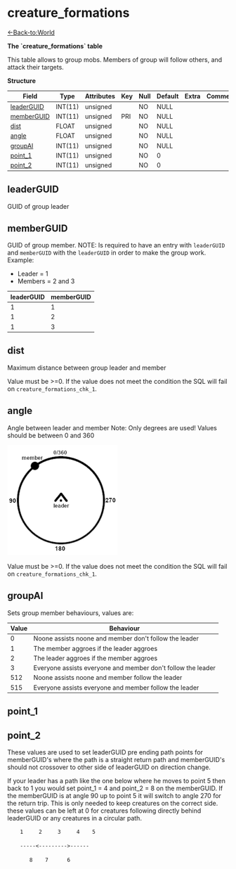 # creature\_formations

[<-Back-to:World](database-world.md)

**The \`creature\_formations\` table**

This table allows to group mobs. Members of group will follow others, and attack their targets.

**Structure**

| Field           | Type    | Attributes | Key | Null | Default | Extra | Comment |
|-----------------|---------|------------|-----|------|---------|-------|---------|
| [leaderGUID][1] | INT(11) | unsigned   |     | NO   | NULL    |       |         |
| [memberGUID][2] | INT(11) | unsigned   | PRI | NO   | NULL    |       |         |
| [dist][3]       | FLOAT   | unsigned   |     | NO   | NULL    |       |         |
| [angle][4]      | FLOAT   | unsigned   |     | NO   | NULL    |       |         |
| [groupAI][5]    | INT(11) | unsigned   |     | NO   | NULL    |       |         |
| [point_1][6]    | INT(11) | unsigned   |     | NO   | 0       |       |         |
| [point_2][7]    | INT(11) | unsigned   |     | NO   | 0       |       |         |

[1]: #leaderguid
[2]: #memberguid
[3]: #dist
[4]: #angle
[5]: #groupai
[6]: #point_1
[7]: #point_2

## leaderGUID

GUID of group leader

## memberGUID

GUID of group member. NOTE: Is required to have an entry with `leaderGUID` and `memberGUID` with the `leaderGUID` in order to make the group work.
Example:

* Leader = 1
* Members = 2 and 3

| leaderGUID | memberGUID |
|------------|------------|
| 1          | 1          |
| 1          | 2          |
| 1          | 3          |

## dist

Maximum distance between group leader and member

Value must be >=0. If the value does not meet the condition the SQL will fail on `creature_formations_chk_1`.

## angle

Angle between leader and member
Note: Only degrees are used! Values should be between 0 and 360

![angle](assets/images/angle.png)

Value must be >=0. If the value does not meet the condition the SQL will fail on `creature_formations_chk_1`.

## groupAI

Sets group member behaviours, values are:

| Value | Behaviour                                                    |
|-------|--------------------------------------------------------------|
| 0     | Noone assists noone and member don't follow the leader       |
| 1     | The member aggroes if the leader aggroes                     |
| 2     | The leader aggroes if the member aggroes                     |
| 3     | Everyone assists everyone and member don't follow the leader |
| 512   | Noone assists noone and member follow the leader             |
| 515   | Everyone assists everyone and member follow the leader       |

## point\_1  

## point\_2

These values are used to set leaderGUID pre ending path points for memberGUID's where the path is a straight return path and memberGUID's should not crossover to other side of leaderGUID on direction change.

If your leader has a path like the one below where he moves to point 5 then back to 1 you would set point\_1 = 4 and point\_2 = 8 on the memberGUID. If the memberGUID is at angle 90 up to point 5 it will switch to angle 270 for the return trip. This is only needed to keep creatures on the correct side. these values can be left at 0 for creatures following directly behind leaderGUID or any creatures in a circular path. 

```
	1     2     3     4    5

	-----<--------->------

       8    7      6
```
